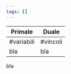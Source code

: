 ```yaml
---
tags: []
---
```

| Primale     | Duale     |
| ----------- | --------- |
| \#variabili | \#vincoli |
|bla             |bla           |


bla